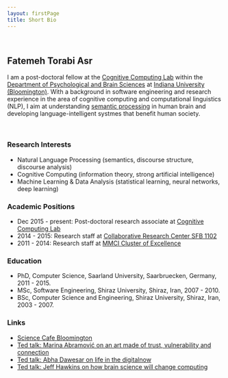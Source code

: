```yaml
---
layout: firstPage
title: Short Bio
---
```



&nbsp;

## Fatemeh Torabi Asr

I am a post-doctoral fellow at the [Cognitive Computing Lab](http://www.compcog.com/) within the [Department of Psychological and Brain Sciences](http://psych.indiana.edu/) at [Indiana University (Bloomington)](https://www.indiana.edu). With a background in software engineering and research experience in the area of cognitive computing and computational linguistics (NLP), I aim at understanding [semantic processing](https://en.wikipedia.org/wiki/Semantic_processing) in human brain and developing language-intelligent systmes that benefit human society. 


&nbsp;

### Research Interests

- Natural Language Processing (semantics, discourse structure, discourse analysis)
- Cognitive Computing (information theory, strong artificial intelligence)
- Machine Learning & Data Analysis (statistical learning, neural networks, deep learning)


### Academic Positions

- Dec 2015 - present: Post-doctoral research associate at [Cognitive Computing Lab](http://www.compcog.com/)
- 2014 - 2015: Research staff at [Collaborative Research Center SFB 1102](http://www.sfb1102.uni-saarland.de/)
- 2011 - 2014: Research staff at [MMCI Cluster of Excellence](http://www.mmci.uni-saarland.de/en/start)


### Education

- PhD, Computer Science, Saarland University, Saarbruecken, Germany, 2011 - 2015.
- MSc, Software Engineering, Shiraz University, Shiraz, Iran, 2007 - 2010.
- BSc, Computer Science and Engineering, Shiraz University, Shiraz, Iran, 2003 - 2007.



### Links
- [Science Cafe Bloomington](http://www.sciencecafebloomington.org/)
- [Ted talk: Marina Abramović on an art made of trust, vulnerability and connection](https://www.ted.com/talks/marina_abramovic_an_art_made_of_trust_vulnerability_and_connection)
- [Ted talk: Abha Dawesar on life in the digitalnow](http://www.ted.com/talks/abha_dawesar_life_in_the_digital_now)
- [Ted talk: Jeff Hawkins on how brain science will change computing](https://www.ted.com/talks/jeff_hawkins_on_how_brain_science_will_change_computing)